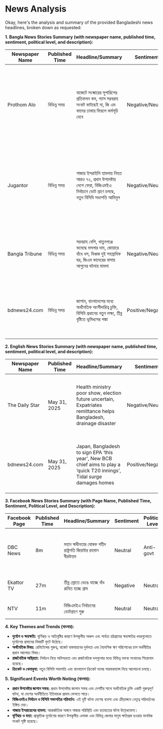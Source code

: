 # News Analysis

Okay, here's the analysis and summary of the provided Bangladeshi news headlines, broken down as requested:

**1. Bangla News Stories Summary (with newspaper name, published time, sentiment, political level, and description):**

| Newspaper Name    | Published Time   | Headline/Summary                                                                        | Sentiment   | Political Level | Description (বাংলায়)                                                                                                 |
|--------------------|-------------------|---------------------------------------------------------------------------------------------------|-------------|------------------|-----------------------------------------------------------------------------------------------------------------------------|
| Prothom Alo         | বিভিন্ন সময়        | বাজেটে সংস্কারের সুপারিশের প্রতিফলন কম, গ্যাস সরবরাহ সংকট কাটছেই না, জি এম কাদের ঢাকায় ফিরলে কর্মসূচি দেবে  | Negative/Neutral| Neutral         | নতুন অর্থবছরের বাজেটে অর্থনীতির সংস্কারের সুপারিশ কম থাকায় এবং গ্যাসের সংকট কাটানো নিয়ে অনিশ্চয়তা নিয়ে এই সংবাদগুলো লেখা হয়েছে।  রাজনৈতিক অস্থিরতার মধ্যে জিএম কাদেরের কর্মসূচি স্থগিত। |
| Jugantor           | বিভিন্ন সময়        | গাজায় ইসরাইলি হামলায় নিহত আরও ৭২, প্রধান উপদেষ্টার দেশে ফেরা, বিজিএমইএ নির্বাচনে ভোট গ্রহণ চলছে, নতুন বিসিবি সভাপতি আমিনুল | Negative/Neutral| Neutral          | গাজায় ইসরাইলের হামলা, প্রধান উপদেষ্টার জাপান সফর শেষ করে দেশে ফেরা, বিজিএমইএ নির্বাচন এবং নতুন বিসিবি সভাপতি নিয়োগের খবর প্রকাশ হয়েছে। এই সংবাদগুলো নিরপেক্ষভাবে পরিবেশিত। |
| Bangla Tribune    | বিভিন্ন সময়        | সরবরাহ বেশি, খাতুনগঞ্জে কমেছে মসলার দাম,  জোয়ারে বাঁধে ধস, বিধ্বস্ত দুই সহস্রাধিক ঘর, জিএম কাদেরের বাসায় আগুনের ঘটনায় মামলা   | Negative/Neutral| Neutral         | মসলার দাম কমা, ঘূর্ণিঝড়ে উপকূলীয় অঞ্চলে বাঁধ ভেঙে ঘরবাড়ি বিধ্বস্ত এবং জিএম কাদেরের বাসায় আগুনের ঘটনা নিয়ে সংবাদ প্রকাশ করা হয়েছে। |
| bdnews24.com       | বিভিন্ন সময়        | জাপান, বাংলাদেশের মধ্যে অর্থনৈতিক অংশীদারিত্ব চুক্তি, বিসিবি প্রধানের নতুন লক্ষ্য,  তীব্র বৃষ্টিতে ভূমিধসের শঙ্কা | Positive/Negative| Neutral         | জাপান ও বাংলাদেশের অর্থনৈতিক চুক্তি, বিসিবি প্রধানের নতুন পরিকল্পনা এবং ভূমিধসের আশঙ্কার খবর প্রকাশ করা হয়েছে। |

**2. English News Stories Summary (with newspaper name, published time, sentiment, political level, and description):**

| Newspaper Name    | Published Time   | Headline/Summary                                                                        | Sentiment   | Political Level | Description (বাংলায়)                                                                                                   |
|--------------------|-------------------|---------------------------------------------------------------------------------------------------|-------------|------------------|-------------------------------------------------------------------------------------------------------------------------------|
| The Daily Star     | May 31, 2025     | Health ministry poor show, election future uncertain, Expatriates remittance helps Bangladesh, drainage disaster  | Negative/Neutral| Neutral          | স্বাস্থ্য মন্ত্রণালয়ের বাজেট বাস্তবায়নে দুর্বলতা, নির্বাচন নিয়ে অনিশ্চয়তা, প্রবাসীদের রেমিটেন্সের অবদান এবং ঢাকার দুর্বল ড্রেনেজ ব্যবস্থা নিয়ে সংবাদ প্রকাশিত। |
| bdnews24.com       | May 31, 2025     | Japan, Bangladesh to sign EPA ‘this year’, New BCB chief aims to play a ‘quick T20 innings’,   Tidal surge damages homes| Positive/Negative| Neutral          | বাংলাদেশ ও জাপানের মধ্যে অর্থনৈতিক চুক্তি, বিসিবি প্রধানের নতুন লক্ষ্য এবং ঘূর্ণিঝড়ে উপকূলীয় অঞ্চলের ক্ষয়ক্ষতি নিয়ে সংবাদ প্রকাশ করা হয়েছে। |
  
**3. Facebook News Stories Summary (with Page Name, Published Time, Sentiment, Political Level, and Description):**

| Facebook Page | Published Time | Headline/Summary | Sentiment | Political Level | Description (বাংলায়) |
|---|---|---|---|---|---|
| DBC News  | 8m | মহান স্বাধীনতার ঘোষক শহীদ রাষ্ট্রপতি জিয়াউর রহমান বীরউত্তম  | Neutral | Anti-govt | বিএনপির প্রতিষ্ঠাতা জিয়াউর রহমানের শাহাদাতবার্ষিকী উপলক্ষ্যে আলোচনা এবং বিভিন্ন কর্মসূচির আয়োজন ।  |
| Ekattor TV   | 27m | তীব্র স্রোতে ভেঙে যাচ্ছে বাঁধ প্লাবিত হচ্ছে গ্রাম | Negative | Neutral | পটুয়াখালীর রাঙ্গাবালীতে বাঁধ ভেঙে গ্রাম প্লাবিত হওয়ার খবর। |
| NTV         | 11m | বিজিএমইএ নির্বাচনের ভোটগ্রহণ শুরু | Neutral | Neutral | বিজিএমইএ নির্বাচনের ভোট গ্রহণ শুরুর খবর।  |

**4. Key Themes and Trends (বাংলায়):**

*   **দুর্যোগ ও ক্ষয়ক্ষতি:** ঘূর্ণিঝড় ও অতিবৃষ্টির কারণে উপকূলীয় অঞ্চল এবং পার্বত্য চট্টগ্রামের ক্ষয়ক্ষতির খবরগুলোতে দুর্যোগের প্রভাবের বিষয়টি ফুটে উঠেছে।
*   **অর্থনৈতিক বিষয়:** রেমিটেন্সের গুরুত্ব, বাজেট বাস্তবায়নের দুর্বলতা এবং বৈদেশিক ঋণ পরিশোধের চাপ অর্থনীতির প্রধান আলোচ্য বিষয়।
*   **রাজনৈতিক অস্থিরতা:** নির্বাচন নিয়ে অনিশ্চয়তা এবং রাজনৈতিক দলগুলোর মধ্যে বিভিন্ন বক্তব্য সংবাদের শিরোনাম হয়েছে।
*   **ক্রিকেট ও খেলাধুলা:** নতুন বিসিবি সভাপতি এবং বাংলাদেশ ক্রিকেট দলের পারফরম্যান্স নিয়ে আলোচনা চলছে।

**5. Significant Events Worth Noting (বাংলায়):**

*   **প্রধান উপদেষ্টার জাপান সফর:** প্রধান উপদেষ্টার জাপান সফর এবং দেশটির সাথে অর্থনৈতিক চুক্তি একটি গুরুত্বপূর্ণ ঘটনা, যা দেশের অর্থনীতিতে ইতিবাচক প্রভাব ফেলতে পারে।
*   **বিজিএমইএ নির্বাচন ও বিসিবি সভাপতির পরিবর্তন:** এই দুটি ঘটনা দেশের ব্যবসা এবং ক্রীড়াঙ্গনে নেতৃত্ব পরিবর্তনের ইঙ্গিত দেয়।
*   **গাজায় ইসরায়েলের হামলা:** আন্তর্জাতিক অঙ্গনে গাজার পরিস্থিতি এবং হতাহতের ঘটনা উল্লেখযোগ্য।
*   **ঘূর্ণিঝড় ও বন্যা:** প্রাকৃতিক দুর্যোগের কারণে উপকূলীয় এলাকা এবং বিভিন্ন জেলার মানুষ ক্ষতিগ্রস্ত হওয়ায় মানবিক সংকট সৃষ্টি হয়েছে।

